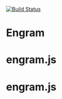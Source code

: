 
[![Build Status](https://travis-ci.org/rgrannell1/engram.js.svg)](https://travis-ci.org/rgrannell1/engram.js)

# Engram
# engram.js
# engram.js

